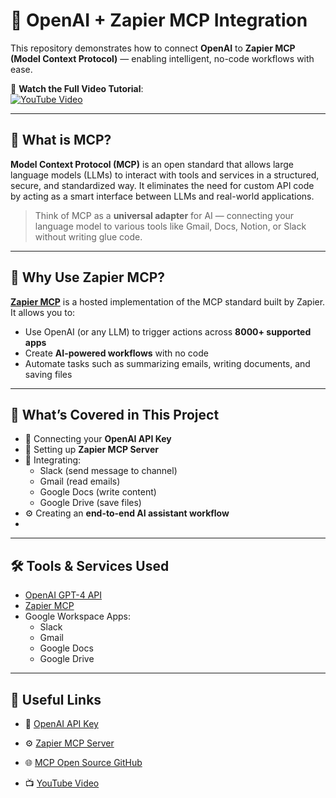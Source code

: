 # 🤖 OpenAI + Zapier MCP Integration
This repository demonstrates how to connect **OpenAI** to **Zapier MCP (Model Context Protocol)** — enabling intelligent, no-code workflows with ease.

🎥 **Watch the Full Video Tutorial**:  
[![YouTube Video](https://img.youtube.com/vi/z3ukQlyI0g8/0.jpg)](https://www.youtube.com/watch?v=z3ukQlyI0g8&ab_channel=ShabrinathMotamary)

---

## 📌 What is MCP?

**Model Context Protocol (MCP)** is an open standard that allows large language models (LLMs) to interact with tools and services in a structured, secure, and standardized way. It eliminates the need for custom API code by acting as a smart interface between LLMs and real-world applications.

> Think of MCP as a **universal adapter** for AI — connecting your language model to various tools like Gmail, Docs, Notion, or Slack without writing glue code.

---

## 🚀 Why Use Zapier MCP?

[**Zapier MCP**](https://mcp.zapier.com/) is a hosted implementation of the MCP standard built by Zapier. It allows you to:

- Use OpenAI (or any LLM) to trigger actions across **8000+ supported apps**
- Create **AI-powered workflows** with no code
- Automate tasks such as summarizing emails, writing documents, and saving files

---

## 🧠 What’s Covered in This Project

- 🔐 Connecting your **OpenAI API Key**
- 🔌 Setting up **Zapier MCP Server**
- 🔗 Integrating:
  - Slack (send message to channel)
  - Gmail (read emails)
  - Google Docs (write content)
  - Google Drive (save files)
- ⚙️ Creating an **end-to-end AI assistant workflow**
- 
---

## 🛠 Tools & Services Used

- [OpenAI GPT-4 API](https://platform.openai.com/)
- [Zapier MCP](https://mcp.zapier.com/)
- Google Workspace Apps:
  - Slack
  - Gmail
  - Google Docs
  - Google Drive

---

🔗 Useful Links
---------------

-   🔑 [OpenAI API Key](https://platform.openai.com/settings/organization/api-keys)

-   ⚙️ [Zapier MCP Server](https://mcp.zapier.com/mcp/servers/f42cbb9e-8519-4685-9ce6-fe17ef5452a0/connections)

-   🌐 [MCP Open Source GitHub](https://github.com/modelcontextprotocol/servers)

-   📺 [YouTube Video](https://www.youtube.com/watch?v=z3ukQlyI0g8&ab_channel=ShabrinathMotamary)


